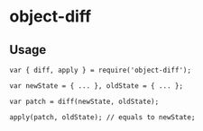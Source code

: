 # object-diff

## Usage

	var { diff, apply } = require('object-diff');

	var newState = { ... }, oldState = { ... };

	var patch = diff(newState, oldState);

	apply(patch, oldState); // equals to newState;